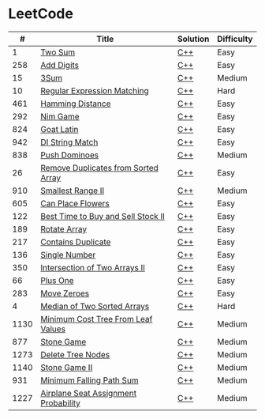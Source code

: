 LeetCode
========


| #    | Title                                             | Solution | Difficulty |
| ---- | ------------------------------------------------- | -------- | ---------- |
| 1    | [Two Sum](https://leetcode.com/problems/two-sum/) | [C++](./C++/1.Two_Sum.md) | Easy       |
| 258  | [Add Digits](https://leetcode.com/problems/add-digits/)                                        |[C++](./C++/258.Add_Digits.md)          | Easy |
| 15 | [3Sum](https://leetcode.com/problems/3sum/) |[C++](./C++/15.3Sum.md) | Medium |
| 10 | [Regular Expression Matching](https://leetcode.com/problems/regular-expression-matching/) |[C++](./C++/10.Regular_Expression_Matching.md) | Hard |
| 461 | [Hamming Distance](https://leetcode.com/problems/hamming-distance/) |[C++](./C++/461.Hamming_Distance.md) | Easy |
| 292 | [Nim Game](https://leetcode.com/problems/nim-game/) |[C++](./C++/292.Nim_Game.md) | Easy |
| 824 | [Goat Latin](https://leetcode.com/problems/goat-latin/) |[C++](./C++/824.Goat_Latin.md) | Easy |
| 942 | [DI String Match](https://leetcode.com/problems/di-string-match/) |[C++](./C++/942.DI_String_Match.md) | Easy |
| 838 | [Push Dominoes](https://leetcode.com/problems/push-dominoes/) |[C++](./C++/838.Push_Dominoes.md) | Medium |
| 26 | [Remove Duplicates from Sorted Array](https://leetcode.com/problems/remove-duplicates-from-sorted-array/) |[C++](./C++/26.Remove_Duplicates_from_Sorted_Array.md) | Easy |
| 910 | [Smallest Range II](https://leetcode.com/problems/smallest-range-ii/) |[C++](./C++/910.Smallest_Range_II.md) | Medium |
| 605 | [Can Place Flowers](https://leetcode.com/problems/can-place-flowers/) |[C++](./C++/605.Can_Place_Flowers.md) | Easy |
| 122 | [Best Time to Buy and Sell Stock II](https://leetcode.com/problems/best-time-to-buy-and-sell-stock-ii/) |[C++](./C++/122.Best_Time_to_Buy_and_Sell_Stock_II.md) | Easy |
| 189 | [Rotate Array](https://leetcode.com/problems/rotate-array/) |[C++](./C++/189.Rotate_Array.md) | Easy |
| 217 | [Contains Duplicate](https://leetcode.com/problems/contains-duplicate/) |[C++](./C++/217.Contains_Duplicate.md) | Easy |
| 136 | [Single Number](https://leetcode.com/problems/single-number/) |[C++](./C++/136.Single_Number.md) | Easy |
| 350 | [Intersection of Two Arrays II](https://leetcode.com/problems/intersection-of-two-arrays-ii/) |[C++](./C++/350.Intersection_of_Two_Arrays_II.md) | Easy |
| 66 | [Plus One](https://leetcode.com/problems/plus-one/) |[C++](./C++/66.Plus_One.md) | Easy |
| 283 | [Move Zeroes](https://leetcode.com/problems/move-zeroes/) |[C++](./C++/283.Move_Zeroes.md) | Easy |
| 4 | [Median of Two Sorted Arrays](https://leetcode.com/problems/median-of-two-sorted-arrays/) |[C++](./C++/4.Median_of_Two_Sorted_Arrays.md) | Hard |
| 1130 | [Minimum Cost Tree From Leaf Values](https://leetcode.com/problems/minimum-cost-tree-from-leaf-values/) |[C++](./C++/1130.Minimum_Cost_Tree_From_Leaf_Values.md) | Medium |
| 877 | [Stone Game](https://leetcode.com/problems/stone-game/) |[C++](./C++/877.Stone_Game.md) | Medium |
| 1273 | [Delete Tree Nodes](https://leetcode.com/problems/delete-tree-nodes/) |[C++](./C++/1273.Delete_Tree_Nodes.md) | Medium |
| 1140 | [Stone Game II](https://leetcode.com/problems/stone-game-ii/) |[C++](./C++/1140.Stone_Game_II.md) | Medium |
| 931 | [Minimum Falling Path Sum](https://leetcode.com/problems/minimum-falling-path-sum/) |[C++](./C++/931.Minimum_Falling_Path_Sum.md) | Medium |
| 1227 | [Airplane Seat Assignment Probability](https://leetcode.com/problems/airplane-seat-assignment-probability/) |[C++](./C++/1227.Airplane_Seat_Assignment_Probability.md) | Medium |

